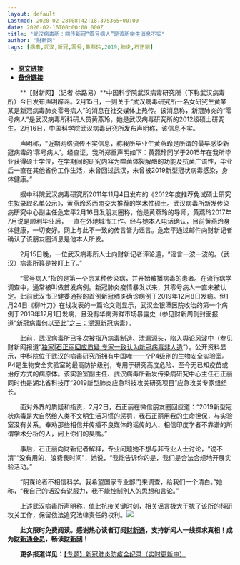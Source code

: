 ```yaml
---
layout: default
Lastmod: 2020-02-28T08:42:18.375365+00:00
date: 2020-02-16T00:00:00.000Z
title: "武汉病毒所：网传新冠“零号病人”是该所学生消息不实"
author: "财新网"
tags: [病毒,武汉,新冠,零号,黄燕玲,2019,肺炎,石正丽]
---
```


* [**原文链接**](http://www.caixin.com/2020-02-16/101516134.html)
* [**备份链接**](http://archive.is/yWL4v)


　　**【财新网】（记者 徐路易）**中国科学院武汉病毒研究所（下称武汉病毒所）今日发布声明辟谣。2月15日，一则关于“武汉病毒研究所一名女研究生黄某某是新冠病毒肺炎零号病人”的消息在社交媒体上热传。该消息称，新冠肺炎的“零号病人”是武汉病毒所科研人员黄燕玲，她是武汉病毒研究所的2012级硕士研究生。2月16日，中国科学院武汉病毒研究所发布声明称，该信息不实。

　　声明称，“近期网络流传不实信息，称我所毕业生黄燕玲是所谓的最早感染新冠病毒的‘零号病人’。经查证，我所郑重声明如下：黄燕玲同学于2015年在我所毕业获得硕士学位，在学期间的研究内容为噬菌体裂解酶的功能及抗菌广谱性，毕业后一直在其他省份工作生活，未曾回过武汉，未曾被2019新型冠状病毒感染，身体健康。”

　　据中科院武汉病毒研究所2011年11月4日发布的《2012年度推荐免试硕士研究生拟录取名单公示》，黄燕玲系西南交大推荐的学术性硕士。武汉病毒所新发传染病研究中心副主任危宏平2月16日发朋友圈称，他是黄燕玲的导师，黄燕玲2017年7月说是顺利毕业后，一直在外地城市工作。经与她本人电话确认，目前黄燕玲身体健康，一切安好。网上与此不一致的传言皆为谣言。危宏平通过邮件向财新记者确认了该朋友圈消息是他本人所发。

　　2月15日晚，一位武汉病毒所人士向财新记者评论道，“谣言一波一波的。（武汉）病毒所算是被盯上了。”

　　“零号病人”指的是第一个患某种传染病，并开始散播病毒的患者。在流行病学调查中，通常被叫做首发病例。新冠肺炎疫情暴发以来，其零号病人一直未被认定。此前武汉市卫健委通报的首例新冠肺炎确诊病例于2019年12月8日发病。但1月24日《柳叶刀》在线发表的一篇论文则显示，武汉金银潭医院收治的第一个病例于2019年12月1日发病，且没有华南海鲜市场暴露史（参见财新周刊封面报道“[新冠病毒何以至此”之三：溯源新冠病毒](http://weekly.caixin.com/2020-02-01/101510144.html)）。

　　此前，武汉病毒所已多次被指乃病毒制造、泄漏源头，陷入舆论风波中（参见财新网报道“[独家|石正丽回应质疑 专家一致认为新冠病毒非人造](http://www.caixin.com/2020-02-05/101511817.html)”）。公开资料显示，中科院位于武汉的病毒研究所拥有中国唯一一个P4级别的生物安全实验室。P4是生物安全实验室的最高防护级别，专用于研究高度危险、至今无已知疫苗或治疗方式的病原体。该实验室副主任、武汉病毒所新发传染病研究中心主任石正丽同时也是湖北省科技厅“2019新型肺炎应急科技攻关研究项目”应急攻关专家组组长。

　　面对外界的质疑和指责，2月2日，石正丽在微信朋友圈回应道：“2019新型冠状病毒是大自然给人类不文明生活习惯的惩罚，我石正丽用我的生命担保，与实验室没有关系。奉劝那些相信并传播不良媒体的谣传的人、相信印度学者不靠谱的所谓学术分析的人，闭上你们的臭嘴。”

　　事后，石正丽向财新记者解释，专业问题她不想与非专业人士讨论，“说不清”“没有用的，浪费我时间”，她说，“我能告诉你的是，我们是合法合规地开展实验活动。”

　　“阴谋论者不相信科学。我希望国家专业部门来调查，给我们一个清白。”她称，“我自己的话没有说服力，我不能控制别人的思想和言论。”

　　上述武汉病毒所声明称，值此抗疫关键时刻，相关谣言极大干扰了该所的科研攻关工作，保留依法追究法律责任的权利。[![](/images/post/d02a42d9cb3dec9320e5f550278911c7.ico)](http://www.caixin.com/2020-02-16/101516134.html)

　　**此文限时免费阅读。感谢热心读者订阅[财新通](http://mall.caixin.com/mall/web/product/product.html?id=733&originReferrer=appfree&channelSource=appfree)，支持新闻人一线探求真相！成为[财新通会员](http://mall.caixin.com/mall/web/list/list.html?type=127&originReferrer=appfree&channelSource=appfree)，畅读[财新网](https://datayi.cn/1lnZaaidYRRn)！**

　　**更多报道详见：**[【专题】新冠肺炎防疫全纪录（实时更新中）](http://m.app.caixin.com/m_topic_detail/1473.html)

